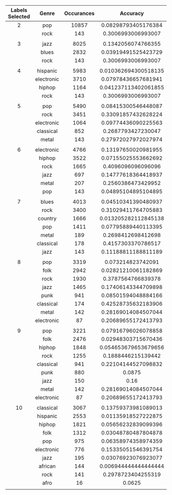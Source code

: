 


  

|Labels Selected|Genre|Occurances|Accuracy|
| :---: | :---: | :---: | :---: |
|2|pop|10857|0.08298793405176384|
||rock|143|0.3006993006993007|
|||||
|3|jazz|8025|0.1342056074766355|
||blues|2832|0.03919491525423729|
||rock|143|0.3006993006993007|
|||||
|4|hispanic|5983|0.010362694300518135|
||electronic|3710|0.07978436657681941|
||hiphop|1164|0.041237113402061855|
||rock|143|0.3006993006993007|
|||||
|5|pop|5490|0.08415300546448087|
||rock|3451|0.33091857432628224|
||electronic|1064|0.09774436090225563|
||classical|852|0.2687793427230047|
||metal|143|0.27972027972027974|
|||||
|6|electronic|4766|0.13197650020981955|
||hiphop|3522|0.07155025553662692|
||rock|1665|0.4096096096096096|
||jazz|697|0.14777618364418937|
||metal|207|0.2560386473429952|
||pop|143|0.04895104895104895|
|||||
|7|blues|4013|0.04510341390480937|
||rock|3400|0.31029411764705883|
||country|1666|0.013205282112845138|
||pop|1411|0.07795889440113395|
||metal|189|0.2698412698412698|
||classical|178|0.4157303370786517|
||jazz|143|0.11188811188811189|
|||||
|8|pop|3319|0.073214823742091|
||folk|2942|0.02821210061182869|
||rock|1930|0.3787564766839378|
||jazz|1465|0.17406143344709898|
||punk|941|0.08501594048884166|
||classical|174|0.42528735632183906|
||metal|142|0.28169014084507044|
||electronic|87|0.20689655172413793|
|||||
|9|pop|3221|0.07916796026078858|
||folk|2476|0.02948303715670436|
||hiphop|1848|0.054653679653679656|
||rock|1255|0.1888446215139442|
||classical|941|0.22104144527098832|
||punk|880|0.0875|
||jazz|150|0.16|
||metal|142|0.28169014084507044|
||electronic|87|0.20689655172413793|
|||||
|10|classical|3067|0.13759373981089013|
||hispanic|2553|0.01135918527222875|
||hiphop|1821|0.05656232839099396|
||folk|1312|0.03048780487804878|
||pop|975|0.06358974358974359|
||electronic|776|0.15335051546391754|
||jazz|195|0.03076923076923077|
||african|144|0.006944444444444444|
||rock|141|0.2978723404255319|
||afro|16|0.0625|
|||||
